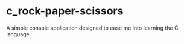 # c_rock-paper-scissors
A simple console application designed to ease me into learning the C language
